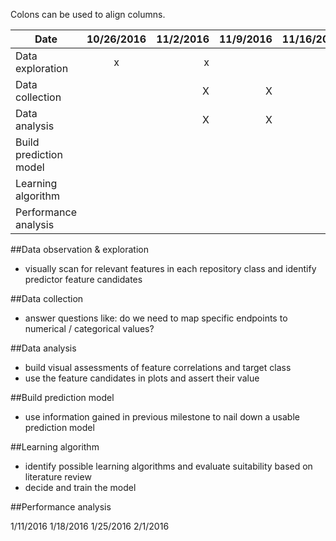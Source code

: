 Colons can be used to align columns.

| Date        | 10/26/2016  | 11/2/2016 | 11/9/2016 | 11/16/2016 | 11/23/2016 | 11/30/2016 | 12/7/2016 | 12/14/2016 | 12/21/2016
| ------------- |:-------------:| -----:| -----:| -----:| -----:| -----:| -----:| -----:| -----:|
| Data exploration      | x | x |
| Data collection      | | X | X |
| Data analysis | | X | X | X | 
| Build prediction model | | | | X | X | X |
| Learning algorithm | | | | | | X | X | X | X |
| Performance analysis | | | | | | | | X | X |

##Data observation & exploration
  - visually scan for relevant features in each repository class and identify predictor feature candidates
  
  
##Data collection
  - answer questions like: do we need to map specific endpoints to numerical / categorical values? 

##Data analysis
  - build visual assessments of feature correlations and target class
  - use the feature candidates in plots and assert their value

##Build prediction model
  - use information gained in previous milestone to nail down a usable prediction model

##Learning algorithm 
  - identify possible learning algorithms and evaluate suitability based on literature review
  - decide and train the model

##Performance analysis


1/11/2016
1/18/2016
1/25/2016
2/1/2016
